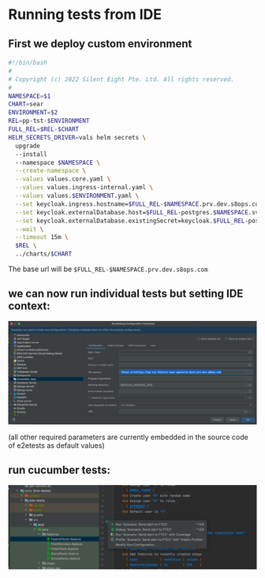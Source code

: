 # Running tests from IDE

## First we deploy custom environment

```bash
#!/bin/bash
#
# Copyright (c) 2022 Silent Eight Pte. Ltd. All rights reserved.
#
NAMESPACE=$1
CHART=sear
ENVIRONMENT=$2
REL=pp-tst-$ENVIRONMENT
FULL_REL=$REL-$CHART
HELM_SECRETS_DRIVER=vals helm secrets \
  upgrade
  --install
  --namespace $NAMESPACE \
  --create-namespace \
  --values values.core.yaml \
  --values values.ingress-internal.yaml \
  --values values.$ENVIRONMENT.yaml \
  --set keycloak.ingress.hostname=$FULL_REL-$NAMESPACE.prv.dev.s8ops.com \
  --set keycloak.externalDatabase.host=$FULL_REL-postgres.$NAMESPACE.svc \
  --set keycloak.externalDatabase.existingSecret=keycloak.$FULL_REL-postgres.credentials.postgresql.acid.zalan.do \
  --wait \
  --timeout 15m \
  $REL \
  ../charts/$CHART
```

The base url will be `$FULL_REL-$NAMESPACE.prv.dev.s8ops.com`

## we can now run individual tests but setting IDE context:

![cucumber template](img/running-tests-from-local-laptop/cucumber-template-run.png)

(all other required parameters are currently embedded in the source code of e2etests as default values)

## run cucumber tests:

![run](img/running-tests-from-local-laptop/execute-test.png)
